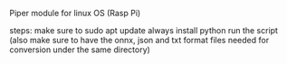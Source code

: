 Piper module for linux OS (Rasp Pi)

steps:
make sure to sudo apt update always
install python
run the script  (also make sure to have the onnx, json and txt format files needed for conversion under the same directory)
